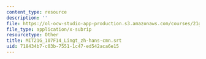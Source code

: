 ```yaml
---
content_type: resource
description: ''
file: https://ol-ocw-studio-app-production.s3.amazonaws.com/courses/21g-107-chinese-i-streamlined-fall-2014/718434b7c03b75511c47ed542aca6e15_MIT21G_107F14_Lingt_zh-hans-cmn.srt
file_type: application/x-subrip
resourcetype: Other
title: MIT21G_107F14_Lingt_zh-hans-cmn.srt
uid: 718434b7-c03b-7551-1c47-ed542aca6e15
---
```

